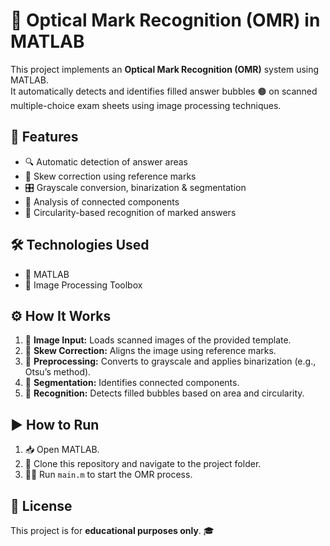 # 📝 Optical Mark Recognition (OMR) in MATLAB

This project implements an **Optical Mark Recognition (OMR)** system using MATLAB.  
It automatically detects and identifies filled answer bubbles 🟤 on scanned multiple-choice exam sheets using image processing techniques.

## 🚀 Features

- 🔍 Automatic detection of answer areas  
- 📐 Skew correction using reference marks  
- 🎛️ Grayscale conversion, binarization & segmentation  
- 🧩 Analysis of connected components  
- 🔵 Circularity-based recognition of marked answers

## 🛠️ Technologies Used

- 🧠 MATLAB  
- 🧰 Image Processing Toolbox

## ⚙️ How It Works

1. 📂 **Image Input:** Loads scanned images of the provided template.  
2. 📏 **Skew Correction:** Aligns the image using reference marks.  
3. 🖤 **Preprocessing:** Converts to grayscale and applies binarization (e.g., Otsu’s method).  
4. 🧱 **Segmentation:** Identifies connected components.  
5. 🧠 **Recognition:** Detects filled bubbles based on area and circularity.

## ▶️ How to Run

1. 📥 Open MATLAB.  
2. 📁 Clone this repository and navigate to the project folder.  
3. 🏃‍♂️ Run `main.m` to start the OMR process.

## 📄 License

This project is for **educational purposes only**. 🎓
